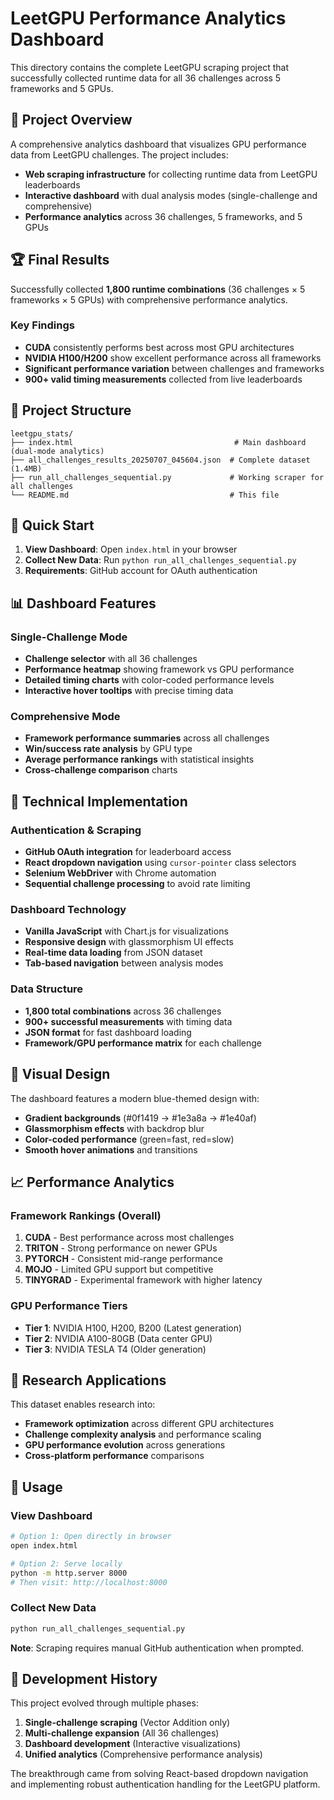 # LeetGPU Performance Analytics Dashboard

This directory contains the complete LeetGPU scraping project that successfully collected runtime data for all 36 challenges across 5 frameworks and 5 GPUs.

## 🎯 Project Overview

A comprehensive analytics dashboard that visualizes GPU performance data from LeetGPU challenges. The project includes:

- **Web scraping infrastructure** for collecting runtime data from LeetGPU leaderboards
- **Interactive dashboard** with dual analysis modes (single-challenge and comprehensive)
- **Performance analytics** across 36 challenges, 5 frameworks, and 5 GPUs

## 🏆 Final Results

Successfully collected **1,800 runtime combinations** (36 challenges × 5 frameworks × 5 GPUs) with comprehensive performance analytics.

### Key Findings
- **CUDA** consistently performs best across most GPU architectures
- **NVIDIA H100/H200** show excellent performance across all frameworks
- **Significant performance variation** between challenges and frameworks
- **900+ valid timing measurements** collected from live leaderboards

## 📂 Project Structure

```
leetgpu_stats/
├── index.html                                    # Main dashboard (dual-mode analytics)
├── all_challenges_results_20250707_045604.json  # Complete dataset (1.4MB)
├── run_all_challenges_sequential.py             # Working scraper for all challenges
└── README.md                                    # This file
```

## 🚀 Quick Start

1. **View Dashboard**: Open `index.html` in your browser
2. **Collect New Data**: Run `python run_all_challenges_sequential.py`
3. **Requirements**: GitHub account for OAuth authentication

## 📊 Dashboard Features

### Single-Challenge Mode
- **Challenge selector** with all 36 challenges
- **Performance heatmap** showing framework vs GPU performance
- **Detailed timing charts** with color-coded performance levels
- **Interactive hover tooltips** with precise timing data

### Comprehensive Mode  
- **Framework performance summaries** across all challenges
- **Win/success rate analysis** by GPU type
- **Average performance rankings** with statistical insights
- **Cross-challenge comparison** charts

## 🔧 Technical Implementation

### Authentication & Scraping
- **GitHub OAuth integration** for leaderboard access
- **React dropdown navigation** using `cursor-pointer` class selectors
- **Selenium WebDriver** with Chrome automation
- **Sequential challenge processing** to avoid rate limiting

### Dashboard Technology
- **Vanilla JavaScript** with Chart.js for visualizations
- **Responsive design** with glassmorphism UI effects
- **Real-time data loading** from JSON dataset
- **Tab-based navigation** between analysis modes

### Data Structure
- **1,800 total combinations** across 36 challenges
- **900+ successful measurements** with timing data
- **JSON format** for fast dashboard loading
- **Framework/GPU performance matrix** for each challenge

## 🎨 Visual Design

The dashboard features a modern blue-themed design with:
- **Gradient backgrounds** (#0f1419 → #1e3a8a → #1e40af)
- **Glassmorphism effects** with backdrop blur
- **Color-coded performance** (green=fast, red=slow)
- **Smooth hover animations** and transitions

## 📈 Performance Analytics

### Framework Rankings (Overall)
1. **CUDA** - Best performance across most challenges
2. **TRITON** - Strong performance on newer GPUs
3. **PYTORCH** - Consistent mid-range performance
4. **MOJO** - Limited GPU support but competitive
5. **TINYGRAD** - Experimental framework with higher latency

### GPU Performance Tiers
- **Tier 1**: NVIDIA H100, H200, B200 (Latest generation)
- **Tier 2**: NVIDIA A100-80GB (Data center GPU)
- **Tier 3**: NVIDIA TESLA T4 (Older generation)

## 🔬 Research Applications

This dataset enables research into:
- **Framework optimization** across different GPU architectures
- **Challenge complexity analysis** and performance scaling
- **GPU performance evolution** across generations
- **Cross-platform performance** comparisons

## 🚀 Usage

### View Dashboard
```bash
# Option 1: Open directly in browser
open index.html

# Option 2: Serve locally
python -m http.server 8000
# Then visit: http://localhost:8000
```

### Collect New Data
```bash
python run_all_challenges_sequential.py
```

**Note**: Scraping requires manual GitHub authentication when prompted.

## 📝 Development History

This project evolved through multiple phases:
1. **Single-challenge scraping** (Vector Addition only)
2. **Multi-challenge expansion** (All 36 challenges)
3. **Dashboard development** (Interactive visualizations)
4. **Unified analytics** (Comprehensive performance analysis)

The breakthrough came from solving React-based dropdown navigation and implementing robust authentication handling for the LeetGPU platform. 